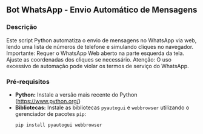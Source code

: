 ## Bot WhatsApp - Envio Automático de Mensagens

### Descrição
Este script Python automatiza o envio de mensagens no WhatsApp via web, lendo uma lista de números de telefone e simulando cliques no navegador. Importante: Requer o WhatsApp Web aberto na parte esquerda da tela. Ajuste as coordenadas dos cliques se necessário. Atenção: O uso excessivo de automação pode violar os termos de serviço do WhatsApp.

### Pré-requisitos
* **Python:** Instale a versão mais recente do Python (https://www.python.org/)
* **Bibliotecas:** Instale as bibliotecas `pyautogui` e `webbrowser` utilizando o gerenciador de pacotes `pip`:
  ```bash
  pip install pyautogui webbrowser